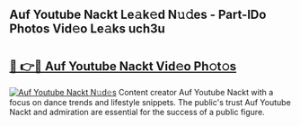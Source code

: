 ## Auf Youtube Nackt Le𝚊k𝚎d N𝚞𝚍es - Part-lDo Photos Vid𝚎o Le𝚊ks uch3u

# <h2><a href="http://fb0jo1.evod.top/?m=Auf+Youtube+Nackt">🔗 👉🔴 Auf Youtube Nackt Vid𝚎o Ph𝚘t𝚘s</a></h2>

[![Auf Youtube Nackt N𝚞d𝚎s](https://i.imgur.com/8V9OHl7.gif)](http://fb0jo1.evod.top/?m=Auf+Youtube+Nackt)
Content creator Auf Youtube Nackt with a focus on dance trends and lifestyle snippets. The public's trust Auf Youtube Nackt and admiration are essential for the success of a public figure. 
